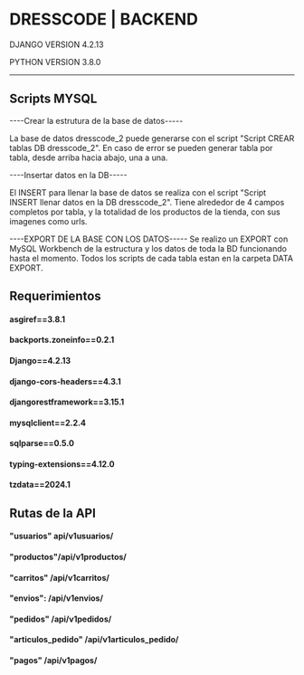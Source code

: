 # DRESSCODE | BACKEND

DJANGO VERSION
4.2.13

PYTHON VERSION
3.8.0

___

## Scripts MYSQL
----Crear la estrutura de la base de datos-----

La base de datos dresscode_2 puede generarse con el script "Script CREAR tablas DB dresscode_2".
En caso de error se pueden generar tabla por tabla, desde arriba hacia abajo, una a una.


----Insertar datos en la DB-----

El INSERT para llenar la base de datos se realiza con el script  "Script INSERT llenar datos en la DB dresscode_2".
Tiene alrededor de 4 campos completos por tabla, y la totalidad de los productos de la tienda, con sus imagenes como urls.


----EXPORT DE LA BASE CON LOS DATOS-----
Se realizo un EXPORT con MySQL Workbench de la estructura y los datos de toda la BD funcionando hasta el momento.
Todos los scripts de cada tabla estan en la carpeta DATA EXPORT.

## Requerimientos
#### asgiref==3.8.1
#### backports.zoneinfo==0.2.1
#### Django==4.2.13
#### django-cors-headers==4.3.1
#### djangorestframework==3.15.1
#### mysqlclient==2.2.4
#### sqlparse==0.5.0
#### typing-extensions==4.12.0
#### tzdata==2024.1


## Rutas de la API

  #### "usuarios" api/v1usuarios/
  ####  "productos"/api/v1productos/
  ####  "carritos" /api/v1carritos/
  ####  "envios": /api/v1envios/
  ####  "pedidos" /api/v1pedidos/
  ####  "articulos_pedido" /api/v1articulos_pedido/
  ####  "pagos" /api/v1pagos/


